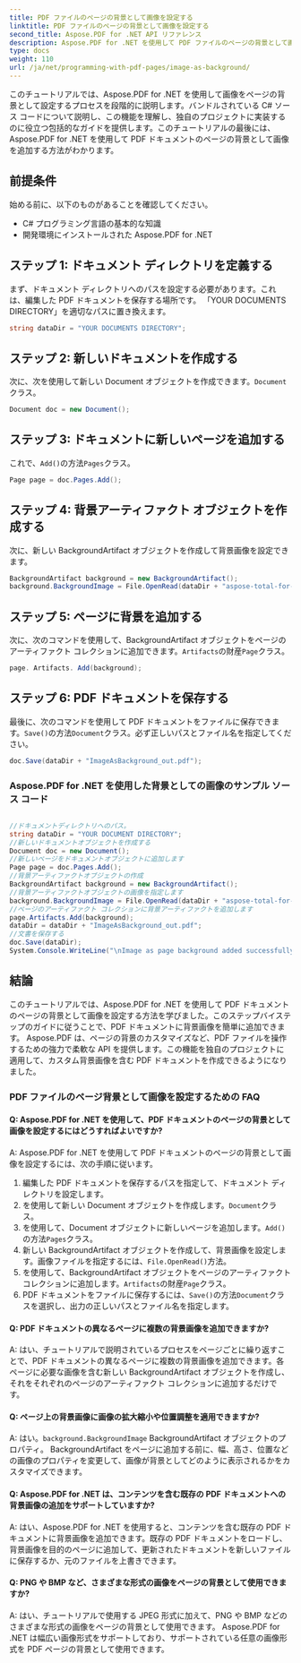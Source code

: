```yaml
---
title: PDF ファイルのページの背景として画像を設定する
linktitle: PDF ファイルのページの背景として画像を設定する
second_title: Aspose.PDF for .NET API リファレンス
description: Aspose.PDF for .NET を使用して PDF ファイルのページの背景として画像を設定するためのステップバイステップのガイド。
type: docs
weight: 110
url: /ja/net/programming-with-pdf-pages/image-as-background/
---
```

このチュートリアルでは、Aspose.PDF for .NET を使用して画像をページの背景として設定するプロセスを段階的に説明します。バンドルされている C# ソース コードについて説明し、この機能を理解し、独自のプロジェクトに実装するのに役立つ包括的なガイドを提供します。このチュートリアルの最後には、Aspose.PDF for .NET を使用して PDF ドキュメントのページの背景として画像を追加する方法がわかります。

## 前提条件
始める前に、以下のものがあることを確認してください。

- C# プログラミング言語の基本的な知識
- 開発環境にインストールされた Aspose.PDF for .NET

## ステップ 1: ドキュメント ディレクトリを定義する
まず、ドキュメント ディレクトリへのパスを設定する必要があります。これは、編集した PDF ドキュメントを保存する場所です。 「YOUR DOCUMENTS DIRECTORY」を適切なパスに置き換えます。

```csharp
string dataDir = "YOUR DOCUMENTS DIRECTORY";
```

## ステップ 2: 新しいドキュメントを作成する
次に、次を使用して新しい Document オブジェクトを作成できます。`Document`クラス。

```csharp
Document doc = new Document();
```

## ステップ 3: ドキュメントに新しいページを追加する
これで、`Add()`の方法`Pages`クラス。

```csharp
Page page = doc.Pages.Add();
```

## ステップ 4: 背景アーティファクト オブジェクトを作成する
次に、新しい BackgroundArtifact オブジェクトを作成して背景画像を設定できます。

```csharp
BackgroundArtifact background = new BackgroundArtifact();
background.BackgroundImage = File.OpenRead(dataDir + "aspose-total-for-net.jpg");
```

## ステップ 5: ページに背景を追加する
次に、次のコマンドを使用して、BackgroundArtifact オブジェクトをページのアーティファクト コレクションに追加できます。`Artifacts`の財産`Page`クラス。

```csharp
page. Artifacts. Add(background);
```

## ステップ 6: PDF ドキュメントを保存する
最後に、次のコマンドを使用して PDF ドキュメントをファイルに保存できます。`Save()`の方法`Document`クラス。必ず正しいパスとファイル名を指定してください。

```csharp
doc.Save(dataDir + "ImageAsBackground_out.pdf");
```

### Aspose.PDF for .NET を使用した背景としての画像のサンプル ソース コード 

```csharp

//ドキュメントディレクトリへのパス。
string dataDir = "YOUR DOCUMENT DIRECTORY";
//新しいドキュメントオブジェクトを作成する
Document doc = new Document();
//新しいページをドキュメントオブジェクトに追加します
Page page = doc.Pages.Add();
//背景アーティファクトオブジェクトの作成
BackgroundArtifact background = new BackgroundArtifact();
//背景アーティファクトオブジェクトの画像を指定します
background.BackgroundImage = File.OpenRead(dataDir + "aspose-total-for-net.jpg");
//ページのアーティファクト コレクションに背景アーティファクトを追加します
page.Artifacts.Add(background);
dataDir = dataDir + "ImageAsBackground_out.pdf";
//文書を保存する
doc.Save(dataDir);
System.Console.WriteLine("\nImage as page background added successfully.\nFile saved at " + dataDir);

```

## 結論
このチュートリアルでは、Aspose.PDF for .NET を使用して PDF ドキュメントのページの背景として画像を設定する方法を学びました。このステップバイステップのガイドに従うことで、PDF ドキュメントに背景画像を簡単に追加できます。 Aspose.PDF は、ページの背景のカスタマイズなど、PDF ファイルを操作するための強力で柔軟な API を提供します。この機能を独自のプロジェクトに適用して、カスタム背景画像を含む PDF ドキュメントを作成できるようになりました。

### PDF ファイルのページ背景として画像を設定するための FAQ

#### Q: Aspose.PDF for .NET を使用して、PDF ドキュメントのページの背景として画像を設定するにはどうすればよいですか?

A: Aspose.PDF for .NET を使用して PDF ドキュメントのページの背景として画像を設定するには、次の手順に従います。

1. 編集した PDF ドキュメントを保存するパスを指定して、ドキュメント ディレクトリを設定します。
2. を使用して新しい Document オブジェクトを作成します。`Document`クラス。
3. を使用して、Document オブジェクトに新しいページを追加します。`Add()`の方法`Pages`クラス。
4. 新しい BackgroundArtifact オブジェクトを作成して、背景画像を設定します。画像ファイルを指定するには、`File.OpenRead()`方法。
5. を使用して、BackgroundArtifact オブジェクトをページのアーティファクト コレクションに追加します。`Artifacts`の財産`Page`クラス。
6.  PDF ドキュメントをファイルに保存するには、`Save()`の方法`Document`クラスを選択し、出力の正しいパスとファイル名を指定します。

#### Q: PDF ドキュメントの異なるページに複数の背景画像を追加できますか?

A: はい、チュートリアルで説明されているプロセスをページごとに繰り返すことで、PDF ドキュメントの異なるページに複数の背景画像を追加できます。各ページに必要な画像を含む新しい BackgroundArtifact オブジェクトを作成し、それをそれぞれのページのアーティファクト コレクションに追加するだけです。

#### Q: ページ上の背景画像に画像の拡大縮小や位置調整を適用できますか?

 A: はい。`background.BackgroundImage` BackgroundArtifact オブジェクトのプロパティ。 BackgroundArtifact をページに追加する前に、幅、高さ、位置などの画像のプロパティを変更して、画像が背景としてどのように表示されるかをカスタマイズできます。

#### Q: Aspose.PDF for .NET は、コンテンツを含む既存の PDF ドキュメントへの背景画像の追加をサポートしていますか?

A: はい、Aspose.PDF for .NET を使用すると、コンテンツを含む既存の PDF ドキュメントに背景画像を追加できます。既存の PDF ドキュメントをロードし、背景画像を目的のページに追加して、更新されたドキュメントを新しいファイルに保存するか、元のファイルを上書きできます。

#### Q: PNG や BMP など、さまざまな形式の画像をページの背景として使用できますか?

A: はい、チュートリアルで使用する JPEG 形式に加えて、PNG や BMP などのさまざまな形式の画像をページの背景として使用できます。 Aspose.PDF for .NET は幅広い画像形式をサポートしており、サポートされている任意の画像形式を PDF ページの背景として使用できます。